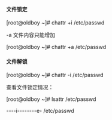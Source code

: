 #### 文件锁定

\[root@oldboy ~\]\# chattr +i /etc/passwd

-a 文件内容只能增加

\[root@oldboy ~\]\# chattr +a /etc/passwd

#### 文件解锁

\[root@oldboy ~\]\# chattr -i /etc/passwd

查看文件锁定情况：

\[root@oldboy ~\]\# lsattr /etc/passwd

----i--------e- /etc/passwd





